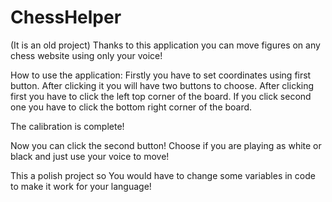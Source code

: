 # ChessHelper
(It is an old project) Thanks to this application you can move figures on any chess website using only your voice!

How to use the application:
Firstly you have to set coordinates using first button.
After clicking it you will have two buttons to choose. After clicking first you have to click the left top corner of the board.
If you click second one you have to click the bottom right corner of the board.

The calibration is complete!

Now you can click the second button! Choose if you are playing as white or black and just use your voice to move!

This a polish project so You would have to change some variables in code to make it work for your language!
